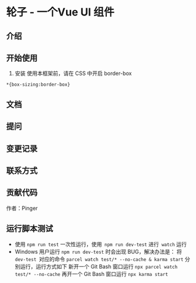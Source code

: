 # 轮子 - 一个Vue UI 组件

## 介绍

## 开始使用
1. 安装
使用本框架前，请在 CSS 中开启 border-box
```
*{box-sizing:border-box}
```

## 文档

## 提问

## 变更记录

## 联系方式

## 贡献代码

作者：Pinger


## 运行脚本测试
- 使用 `npm run test` 一次性运行，使用` npm run dev-test` 进行` watch` 运行
- Windows 用户运行 `npm run dev-test` 时会出现 BUG，解决办法是：
将 `dev-test `对应的命令 `parcel watch test/* --no-cache & karma start` 分别运行，运行方式如下
新开一个 Git Bash 窗口运行 `npx parcel watch test/* --no-cache`
再开一个 Git Bash 窗口运行 `npx karma start`